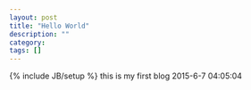 ```yaml
---
layout: post
title: "Hello World"
description: ""
category: 
tags: []
---
```

{% include JB/setup %}
this is my first blog 2015-6-7 04:05:04